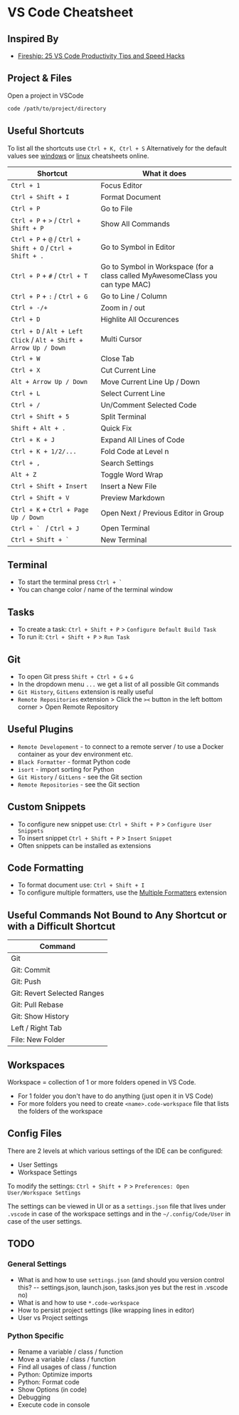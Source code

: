 # VS Code Cheatsheet

## Inspired By

- [Fireship: 25 VS Code Productivity Tips and Speed Hacks](https://youtu.be/ifTF3ags0XI?feature=shared)

## Project & Files

Open a project in VSCode

```bash
code /path/to/project/directory
```

## Useful Shortcuts

To list all the shortcuts use `Ctrl + K, Ctrl + S`
Alternatively for the default values see [windows](https://code.visualstudio.com/shortcuts/keyboard-shortcuts-windows.pdf)
or [linux](https://code.visualstudio.com/shortcuts/keyboard-shortcuts-linux.pdf) cheatsheets online.

| Shortcut                                                          | What it does                                                                   |
|-------------------------------------------------------------------|--------------------------------------------------------------------------------|
| `Ctrl + 1`                                                        | Focus Editor                                                                   |
| `Ctrl + Shift + I`                                                | Format Document                                                                |
| `Ctrl + P`                                                        | Go to File                                                                     |
| `Ctrl + P` + `>` / `Ctrl + Shift + P`                             | Show All Commands                                                              |
| `Ctrl + P` + `@` / `Ctrl + Shift + O` / `Ctrl + Shift + .`        | Go to Symbol in Editor                                                         |
| `Ctrl + P` + `#`  / `Ctrl + T`                                    | Go to Symbol in Workspace (for a class called MyAwesomeClass you can type MAC) |
| `Ctrl + P` + `:` / `Ctrl + G`                                     | Go to Line / Column                                                            |
| `Ctrl + -/+`                                                      | Zoom in / out                                                                  |
| `Ctrl + D`                                                        | Highlite All Occurences                                                        |
| `Ctrl + D` / `Alt + Left Click` / `Alt + Shift + Arrow Up / Down` | Multi Cursor                                                                   |
| `Ctrl + W`                                                        | Close Tab                                                                      |
| `Ctrl + X`                                                        | Cut Current Line                                                               |
| `Alt + Arrow Up / Down`                                           | Move Current Line Up / Down                                                    |
| `Ctrl + L`                                                        | Select Current Line                                                            |
| `Ctrl + /`                                                        | Un/Comment Selected Code                                                       |
| `Ctrl + Shift + 5`                                                | Split Terminal                                                                 |
| `Shift + Alt + .`                                                 | Quick Fix                                                                      |
| `Ctrl + K + J`                                                    | Expand All Lines of Code                                                       |
| `Ctrl + K + 1/2/...`                                              | Fold Code at Level n                                                           |
| `Ctrl + ,`                                                        | Search Settings                                                                |
| `Alt + Z`                                                         | Toggle Word Wrap                                                               |
| `Ctrl + Shift + Insert`                                           | Insert a New File                                                              |
| `Ctrl + Shift + V`                                                | Preview Markdown                                                               |
| `Ctrl + K` + `Ctrl + Page Up / Down`                              | Open Next / Previous Editor in Group                                           |
| ``Ctrl + ` ``  / `Ctrl + J`                                       | Open Terminal                                                                  |
| ``Ctrl + Shift + ` ``                                             | New Terminal                                                                   |

## Terminal

- To start the terminal press ``Ctrl + ` ``
- You can change color / name of the terminal window

## Tasks

- To create a task: `Ctrl + Shift + P` > `Configure Default Build Task`
- To run it: `Ctrl + Shift + P` > `Run Task`

## Git

- To open Git press `Shift + Ctrl + G` + `G`
- In the dropdown menu `...` we get a list of all possible Git commands
- `Git History`, `GitLens` extension is really useful
- `Remote Repositories` extension > Click the `><` button in the left bottom corner > Open Remote Repository

## Useful Plugins

- `Remote Developement` - to connect to a remote server / to use a Docker container as your dev environment etc.
- `Black Formatter` - format Python code
- `isort` - import sorting for Python
- `Git History` / `GitLens` - see the Git section
- `Remote Repositories` - see the Git section

## Custom Snippets

- To configure new snippet use: `Ctrl + Shift + P` > `Configure User Snippets`
- To insert snippet `Ctrl + Shift + P` > `Insert Snippet`
- Often snippets can be installed as extensions

## Code Formatting

- To format document use: `Ctrl + Shift + I`
- To configure multiple formatters, use the [Multiple Formatters](https://marketplace.visualstudio.com/items?itemName=Jota0222.multi-formatter) extension

## Useful Commands Not Bound to Any Shortcut or with a Difficult Shortcut

| Command                     |
|-----------------------------|
| Git                         |
| Git: Commit                 |
| Git: Push                   |
| Git: Revert Selected Ranges |
| Git: Pull Rebase            |
| Git: Show History           |
| Left / Right Tab            |
| File: New Folder            |

## Workspaces

Workspace = collection of 1 or more folders opened in VS Code.

- For 1 folder you don't have to do anything (just open it in VS Code)
- For more folders you need to create `<name>.code-workspace` file that lists the folders of the workspace

## Config Files

There are 2 levels at which various settings of the IDE can be configured:

- User Settings
- Workspace Settings

To modify the settings: `Ctrl + Shift + P` > `Preferences: Open User/Workspace Settings`

The settings can be viewed in UI or as a `settings.json` file that lives under `.vscode` in case of the workspace settings and
in the `~/.config/Code/User` in case of the user settings.

## TODO

### General Settings

- What is and how to use `settings.json` (and should you version control this? -- settings.json, launch.json, tasks.json yes but the rest in .vscode no)
- What is and how to use `*.code-workspace`
- How to persist project settings (like wrapping lines in editor)
- User vs Project settings

### Python Specific

- Rename a variable / class / function
- Move a variable / class / function
- Find all usages of class / function
- Python: Optimize imports
- Python: Format code
- Show Options (in code)
- Debugging
- Execute code in console
